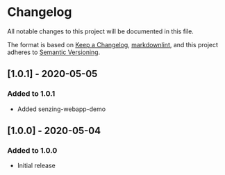# Changelog

All notable changes to this project will be documented in this file.

The format is based on [Keep a Changelog](https://keepachangelog.com/en/1.0.0/),
[markdownlint](https://dlaa.me/markdownlint/),
and this project adheres to [Semantic Versioning](https://semver.org/spec/v2.0.0.html).

## [1.0.1] - 2020-05-05

### Added to 1.0.1

- Added senzing-webapp-demo

## [1.0.0] - 2020-05-04

### Added to 1.0.0

- Initial release
